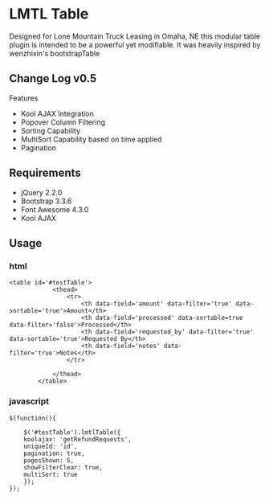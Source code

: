 # LMTL Table
Designed for Lone Mountain Truck Leasing in Omaha, NE this modular table plugin is intended to be a powerful yet modifiable. It was heavily inspired by wenzhixin's bootstrapTable

## Change Log v0.5
Features
- Kool AJAX Integration
- Popover Column Filtering
- Sorting Capability
- MultiSort Capability based on time applied
- Pagination

## Requirements
- jQuery 2.2.0
- Bootstrap 3.3.6
- Font Awesome 4.3.0
- Kool AJAX

## Usage
### html
```
<table id='#testTable'>
        	<thead>
        		<tr>
                    <th data-field='amount' data-filter='true' data-sortable='true'>Amount</th>
                    <th data-field='processed' data-sortable=true data-filter='false'>Processed</th>
                    <th data-field='requested_by' data-filter='true' data-sortable='true'>Requested By</th>
                    <th data-field='notes' data-filter='true'>Notes</th>
                </tr>

        	</thead>
        </table>
```
### javascript
```
$(function(){
   
    $('#testTable').lmtlTable({
	koolajax: 'getRefundRequests',
	uniqueId: 'id',
	pagination: true,
	pagesShown: 5,
	showFilterClear: true,
	multiSort: true
    });
});
```
